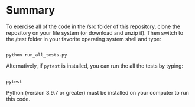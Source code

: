 # Summary
To exercise all of the code in the <a href=https://github.com/dchampion/crypto/tree/master/code/src>/src</a> folder of this repository, clone the repository on your file system (or download and unzip it). Then switch to the /test folder in your favorite operating system shell and type:
<p>
<code>
python run_all_tests.py
</code>
<p>
Alternatively, if <code>pytest</code> is installed, you can run the all the tests by typing:
<p>
<code>
pytest
</code>
<p>
Python (version 3.9.7 or greater) must be installed on your computer to run this code.